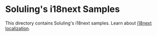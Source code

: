 # Soluling's i18next Samples

This directory contains Soluling's i18next samples. Learn about [i18next localization](https://www.soluling.com/Help/i18next/Index.htm).


